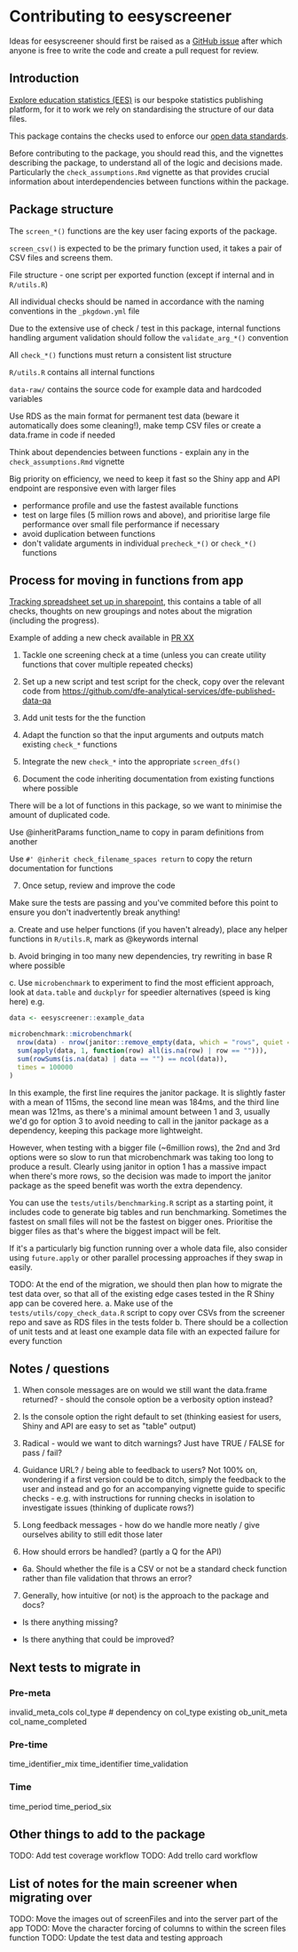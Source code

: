 # Contributing to eesyscreener

Ideas for eesyscreener should first be raised as a [GitHub issue](https://github.com/dfe-analytical-services/eesyscreener/issues) after which anyone is free to write the code and create a pull request for review. 

## Introduction

[Explore education statistics (EES)](https://explore-education-statistics.service.gov.uk/) is our bespoke statistics publishing platform, for it to work we rely on standardising the structure of our data files.

This package contains the checks used to enforce our [open data standards](https://dfe-analytical-services.github.io/analysts-guide/statistics-production/ud.html).

Before contributing to the package, you should read this, and the vignettes describing the package, to understand all of the logic and decisions made. Particularly the `check_assumptions.Rmd` vignette as that provides crucial information about interdependencies between functions within the package.

## Package structure

The `screen_*()` functions are the key user facing exports of the package.

`screen_csv()` is expected to be the primary function used, it takes a pair of CSV files and screens them.

File structure - one script per exported function (except if internal and in `R/utils.R`)

All individual checks should be named in accordance with the naming conventions in the `_pkgdown.yml` file

Due to the extensive use of check / test in this package, internal functions handling argument validation should follow the `validate_arg_*()` convention

All `check_*()` functions must return a consistent list structure

`R/utils.R` contains all internal functions

`data-raw/` contains the source code for example data and hardcoded variables

Use RDS as the main format for permanent test data (beware it automatically does some cleaning!), make temp CSV files or create a data.frame in code if needed

Think about dependencies between functions - explain any in the `check_assumptions.Rmd` vignette

Big priority on efficiency, we need to keep it fast so the Shiny app and API endpoint are responsive even with larger files
- performance profile and use the fastest available functions
- test on large files (5 million rows and above), and prioritise large file performance over small file performance if necessary
- avoid duplication between functions
- don't validate arguments in individual `precheck_*()` or `check_*()` functions

## Process for moving in functions from app

[Tracking spreadsheet set up in sharepoint](https://educationgovuk.sharepoint.com/:x:/r/sites/lveesfa00074/Data%20Insights%20and%20Statistics%20Division/Statistics%20Services%20Unit/Explore%20education%20statistics%20platforms/Screening%20tests%20migration%20tracking.xlsx?d=wdc9cf9ce356b47c6a1d1f11aba8bb96d&csf=1&web=1&e=PSIk6I), this contains a table of all checks, thoughts on new groupings and notes about the migration (including the progress).

Example of adding a new check available in [PR XX]()

1. Tackle one screening check at a time (unless you can create utility functions that cover multiple repeated checks)

2. Set up a new script and test script for the check, copy over the relevant code from https://github.com/dfe-analytical-services/dfe-published-data-qa

3. Add unit tests for the the function

4. Adapt the function so that the input arguments and outputs match existing `check_*` functions

5. Integrate the new `check_*` into the appropriate `screen_dfs()`

6. Document the code inheriting documentation from existing functions where possible

There will be a lot of functions in this package, so we want to minimise the amount of duplicated code.

Use @inheritParams function_name to copy in param definitions from another

Use `#' @inherit check_filename_spaces return`  to copy the return documentation for functions

7. Once setup, review and improve the code 

Make sure the tests are passing and you've commited before this point to ensure you don't inadvertently break anything!

a. Create and use helper functions (if you haven't already), place any helper functions in `R/utils.R`, mark as @keywords internal

b. Avoid bringing in too many new dependencies, try rewriting in base R where possible

c. Use `microbenchmark` to experiment to find the most efficient approach, look at `data.table` and `duckplyr` for speedier alternatives (speed is king here) e.g.

``` r
data <- eesyscreener::example_data

microbenchmark::microbenchmark(
  nrow(data) - nrow(janitor::remove_empty(data, which = "rows", quiet = TRUE)),
  sum(apply(data, 1, function(row) all(is.na(row) | row == ""))),
  sum(rowSums(is.na(data) | data == "") == ncol(data)),
  times = 100000
)
```

In this example, the first line requires the janitor package. It is slightly faster with a mean of 115ms, the second line mean was 184ms, and the third line mean was 121ms, as there's a minimal amount between 1 and 3, usually we'd go for option 3 to avoid needing to call in the janitor package as a dependency, keeping this package more lightweight.

However, when testing with a bigger file (~6million rows), the 2nd and 3rd options were so slow to run that microbenchmark was taking too long to produce a result. Clearly using janitor in option 1 has a massive impact when there's more rows, so the decision was made to import the janitor package as the speed benefit was worth the extra dependency.

You can use the `tests/utils/benchmarking.R` script as a starting point, it includes code to generate big tables and run benchmarking. Sometimes the fastest on small files will not be the fastest on bigger ones. Prioritise the bigger files as that's where the biggest impact will be felt.

If it's a particularly big function running over a whole data file, also consider using `future.apply` or other parallel processing approaches if they swap in easily.

TODO: At the end of the migration, we should then plan how to migrate the test data over, so that all of the existing edge cases tested in the R Shiny app can be covered here.
  a. Make use of the `tests/utils/copy_check_data.R` script to copy over CSVs from the screener repo and save as RDS files in the tests folder
  b. There should be a collection of unit tests and at least one example data file with an expected failure for every function

## Notes / questions

1. When console messages are on would we still want the data.frame returned? - should the console option be a verbosity option instead?

2. Is the console option the right default to set (thinking easiest for users, Shiny and API are easy to set as "table" output)

3. Radical - would we want to ditch warnings? Just have TRUE / FALSE for pass / fail?

4. Guidance URL? / being able to feedback to users? Not 100% on, wondering if a first version could be to ditch, simply the feedback to the user and instead and go for an accompanying vignette guide to specific checks - e.g. with instructions for running checks in isolation to investigate issues (thinking of duplicate rows?)

5. Long feedback messages - how do we handle more neatly / give ourselves ability to still edit those later

6. How should errors be handled? (partly a Q for the API)
- 6a. Should whether the file is a CSV or not be a standard check function rather than file validation that throws an error?

7. Generally, how intuitive (or not) is the approach to the package and docs?

- Is there anything missing?

- Is there anything that could be improved?

## Next tests to migrate in

### Pre-meta
invalid_meta_cols
col_type # dependency on col_type existing
ob_unit_meta
col_name_completed

### Pre-time

time_identifier_mix
time_identifier
time_validation

### Time

time_period
time_period_six


## Other things to add to the package

TODO: Add test coverage workflow
TODO: Add trello card workflow

## List of notes for the main screener when migrating over

TODO: Move the images out of screenFiles and into the server part of the app
TODO: Move the character forcing of columns to within the screen files function
TODO: Update the test data and testing approach
